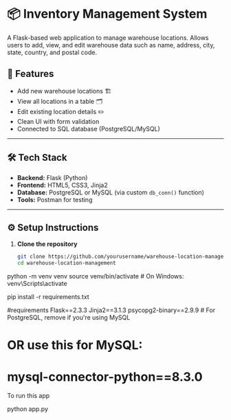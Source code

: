 # 📦 Inventory Management System

A Flask-based web application to manage warehouse locations. Allows users to add, view, and edit warehouse data such as name, address, city, state, country, and postal code.


## 🚀 Features

- Add new warehouse locations 🏗️
- View all locations in a table 🗂️
- Edit existing location details ✏️
- Clean UI with form validation
- Connected to SQL database (PostgreSQL/MySQL)

---

## 🛠️ Tech Stack

- **Backend:** Flask (Python)
- **Frontend:** HTML5, CSS3, Jinja2
- **Database:** PostgreSQL or MySQL (via custom `db_conn()` function)
- **Tools:** Postman for testing


---

## ⚙️ Setup Instructions

1. **Clone the repository**
   ```bash
   git clone https://github.com/yourusername/warehouse-location-management.git
   cd warehouse-location-management
python -m venv venv
source venv/bin/activate  # On Windows: venv\Scripts\activate

pip install -r requirements.txt


#requirements
Flask==2.3.3
Jinja2==3.1.3
psycopg2-binary==2.9.9  # For PostgreSQL, remove if you're using MySQL
# OR use this for MySQL:
# mysql-connector-python==8.3.0


To run this app

python app.py



